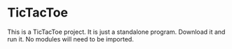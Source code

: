 # TicTacToe
This is a TicTacToe project. It is just a standalone program. Download it and run it. No modules will need to be imported.
